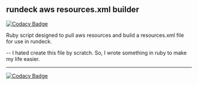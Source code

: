 ## rundeck aws resources.xml builder

[![Codacy Badge](https://api.codacy.com/project/badge/Grade/b1fe8bbf3d104b36a6300d7568b7227c)](https://www.codacy.com/app/roachmd/rundeck_aws_inventory?utm_source=github.com&utm_medium=referral&utm_content=roachmd/rundeck_aws_inventory&utm_campaign=badger)

Ruby script designed to pull aws resources and build a resources.xml file for use in rundeck.

-- I hated create this file by scratch. So, I wrote something in ruby to make my life easier.


----
[![Codacy Badge](https://api.codacy.com/project/badge/Grade/b1fe8bbf3d104b36a6300d7568b7227c)](https://www.codacy.com/app/roachmd/rundeck_aws_inventory?utm_source=github.com&amp;utm_medium=referral&amp;utm_content=roachmd/rundeck_aws_inventory&amp;utm_campaign=Badge_Grade)
